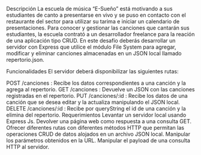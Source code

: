 Descripción
La escuela de música “E-Sueño” está motivando a sus estudiantes de canto a presentarse en vivo y se puso en contacto con el restaurante del sector para utilizar su tarima e iniciar un calendario de presentaciones. Para conocer y gestionar las canciones que cantarán sus estudiantes, la escuela contrató a un desarrollador freelance para la reación de una aplicación tipo CRUD. En este desafío deberás desarrollar un servidor con Express que utilice el módulo File System para agregar, modificar y eliminar canciones almacenadas en un JSON local llamado repertorio.json.

Funcionalidades
El servidor deberá disponibilizar las siguientes rutas:

POST /canciones : Recibe los datos correspondientes a una canción y la agrega al repertorio.
GET /canciones : Devuelve un JSON con las canciones registradas en el repertorio.
PUT /canciones/:id : Recibe los datos de una canción que se desea editar y la actualiza manipulando el JSON local.
DELETE /canciones/:id : Recibe por queryString el id de una canción y la elimina del repertorio.
Requerimientos
Levantar un servidor local usando Express Js.
Devolver una página web como respuesta a una consulta GET.
Ofrecer diferentes rutas con diferentes métodos HTTP que permitan las operaciones CRUD de datos alojados en un archivo JSON local.
Manipular los parámetros obtenidos en la URL.
Manipular el payload de una consulta HTTP al servidor.
